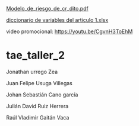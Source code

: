 [Modelo_de_riesgo_de_cr_dito.pdf](https://github.com/juanfeuv/tae_taller_2/files/9805886/Modelo_de_riesgo_de_cr_dito.pdf)

[diccionario de variables del articulo 1.xlsx](https://github.com/juanfeuv/tae_taller_2/files/9805961/diccionario.de.variables.del.articulo.1.xlsx)

video promocional: https://youtu.be/CgvnH3ToEhM

# tae_taller_2

Jonathan urrego Zea

Juan Felipe Usuga Villegas

Johan Sebastián Cano garcía

Julián David Ruiz Herrera

Raúl Vladimir Gaitán Vaca
